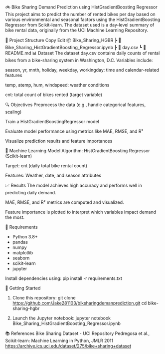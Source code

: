 🚲 Bike Sharing Demand Prediction using HistGradientBoosting Regressor
This project aims to predict the number of rented bikes per day based on various environmental and seasonal factors using the HistGradientBoosting Regressor from Scikit-learn. The dataset used is a day-level summary of bike rental data, originally from the UCI Machine Learning Repository.

📁 Project Structure
Copy
Edit
📦 Bike_Sharing_HGBR
 ┣ 📄 Bike_Sharing_HistGradientBoosting_Regressor.ipynb
 ┣ 📄 day.csv
 ┗ 📄 README.md
📊 Dataset
The dataset day.csv contains daily counts of rental bikes from a bike-sharing system in Washington, D.C. Variables include:

season, yr, mnth, holiday, weekday, workingday: time and calendar-related features

temp, atemp, hum, windspeed: weather conditions

cnt: total count of bikes rented (target variable)

🔍 Objectives
Preprocess the data (e.g., handle categorical features, scaling)

Train a HistGradientBoostingRegressor model

Evaluate model performance using metrics like MAE, RMSE, and R²

Visualize prediction results and feature importances

🧠 Machine Learning Model
Algorithm: HistGradientBoosting Regressor (Scikit-learn)

Target: cnt (daily total bike rental count)

Features: Weather, date, and season attributes

📈 Results
The model achieves high accuracy and performs well in predicting daily demand.

MAE, RMSE, and R² metrics are computed and visualized.

Feature importance is plotted to interpret which variables impact demand the most.

📌 Requirements
- Python 3.8+
- pandas
- numpy
- matplotlib
- seaborn
- scikit-learn
- jupyter

Install dependencies using: pip install -r requirements.txt

🚀 Getting Started
1. Clone this repository:
git clone https://github.com/Jake281103/biksharingdemanprediction.git
cd bike-sharing-hgbr

2. Launch the Jupyter notebook:
jupyter notebook Bike_Sharing_HistGradientBoosting_Regressor.ipynb

📚 References
Bike Sharing Dataset - UCI Repository
Pedregosa et al., Scikit-learn: Machine Learning in Python, JMLR 2011
https://archive.ics.uci.edu/dataset/275/bike+sharing+dataset


